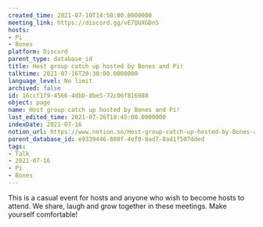 ```yaml
---
created_time: 2021-07-10T14:50:00.0000000
meeting_link: https://discord.gg/vE7QUXGDnS
hosts:
- Pi
- Bones
platform: Discord
parent_type: database_id
title: Host group catch up hosted by Bones and Pi!
talktime: 2021-07-16T20:30:00.0000000
language_level: No limit
archived: false
id: 16ccf1f9-4566-4dbb-8be5-72c06f816988
object: page
name: Host group catch up hosted by Bones and Pi!
last_edited_time: 2021-07-26T18:45:00.0000000
indexDate: 2021-07-16
notion_url: https://www.notion.so/Host-group-catch-up-hosted-by-Bones-and-Pi-16ccf1f945664dbb8be572c06f816988
parent_database_id: e9339446-880f-4ef0-8ad7-8ad1f507dded
tags:
- Talk
- 2021-07-16
- Pi
- Bones
---
```


This is a casual event for hosts and anyone who wish to become hosts to attend.  We share, laugh and grow together in these meetings.  Make yourself comfortable!






